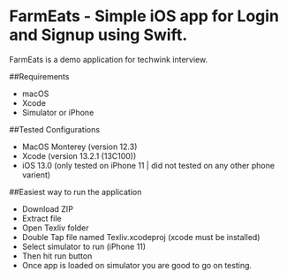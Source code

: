 # FarmEats - Simple iOS app for Login and Signup using Swift.
FarmEats is a demo application for techwink interview.

##Requirements
- macOS
- Xcode
- Simulator or iPhone

##Tested Configurations
- MacOS Monterey (version 12.3)
- Xcode (version 13.2.1 (13C100))
- iOS 13.0 (only tested on iPhone 11 | did not tested on any other phone varient)

##Easiest way to run the application
- Download ZIP
- Extract file
- Open Texliv folder
- Double Tap file named Texliv.xcodeproj (xcode must be installed)
- Select simulator to run (iPhone 11)
- Then hit run button
- Once app is loaded on simulator you are good to go on testing.
